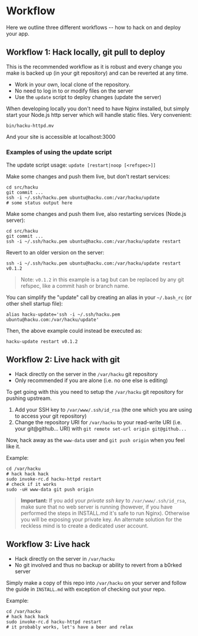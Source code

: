 # Workflow

Here we outline three different workflows -- how to hack on and deploy your app.

## Workflow 1: Hack locally, git pull to deploy

This is the recommended workflow as it is robust and every change you make is backed up (in your git repository) and can be reverted at any time.

- Work in your own, local clone of the repository.
- No need to log in to or modify files on the server
- Use the `update` script to deploy changes (update the server)

When developing locally you don't need to have Nginx installed, but simply start your Node.js http server which will handle static files. Very convenient:

    bin/hacku-httpd.mv

And your site is accessible at localhost:3000


### Examples of using the update script

The update script usage: `update [restart|noop [<refspec>]]`

Make some changes and push them live, but don't restart services:

    cd src/hacku
    git commit ...
    ssh -i ~/.ssh/hacku.pem ubuntu@hacku.com:/var/hacku/update
    # some status output here

Make some changes and push them live, also restarting services (Node.js server):

    cd src/hacku
    git commit ...
    ssh -i ~/.ssh/hacku.pem ubuntu@hacku.com:/var/hacku/update restart

Revert to an older version on the server:

    ssh -i ~/.ssh/hacku.pem ubuntu@hacku.com:/var/hacku/update restart v0.1.2

> Note: `v0.1.2` in this example is a tag but can be replaced by any git refspec, like a commit hash or branch name.

You can simplify the "update" call by creating an alias in your `~/.bash_rc` (or other shell startup file):

    alias hacku-update='ssh -i ~/.ssh/hacku.pem ubuntu@hacku.com:/var/hacku/update'

Then, the above example could instead be executed as:

    hacku-update restart v0.1.2


## Workflow 2: Live hack with git

- Hack directly on the server in the `/var/hacku` git repository
- Only recommended if you are alone (i.e. no one else is editing)

To get going with this you need to setup the `/var/hacku` git repository for pushing upstream.

1. Add your SSH key to `/var/www/.ssh/id_rsa` (the one which you are using to access your git repository)
2. Change the repository URI for `/var/hacku` to your read-write URI (i.e. your git@github... URI) with `git remote set-url origin git@github...`

Now, hack away as the `www-data` user and `git push origin` when you feel like it.

Example:

    cd /var/hacku
    # hack hack hack
    sudo invoke-rc.d hacku-httpd restart
    # check if it works
    sudo -uH www-data git push origin

> **Important:** If you add your *private ssh key* to `/var/www/.ssh/id_rsa`, make sure that no web server is running (however, if you have performed the steps in INSTALL.md it's safe to run Nginx). Otherwise you will be exposing your private key. An alternate solution for the reckless mind is to create a dedicated user account.

## Workflow 3: Live hack

- Hack directly on the server in `/var/hacku`
- No git involved and thus no backup or ability to revert from a b0rked server

Simply make a copy of this repo into `/var/hacku` on your server and follow the guide in `INSTALL.md` with exception of checking out your repo.

Example:

    cd /var/hacku
    # hack hack hack
    sudo invoke-rc.d hacku-httpd restart
    # it probably works, let's have a beer and relax

